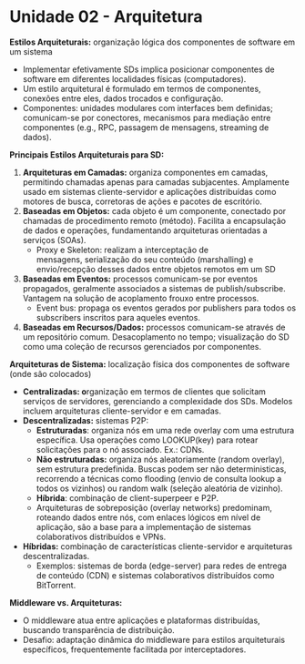 # Unidade 02 - Arquitetura

**Estilos Arquiteturais:** organização lógica dos componentes de software em um sistema

- Implementar efetivamente SDs implica posicionar componentes de software em diferentes localidades físicas (computadores).
- Um estilo arquitetural é formulado em termos de componentes, conexões entre eles, dados trocados e configuração.
- Componentes: unidades modulares com interfaces bem definidas; comunicam-se por conectores, mecanismos para mediação entre componentes (e.g., RPC, passagem de mensagens, streaming de dados).

**Principais Estilos Arquiteturais para SD:**

1. **Arquiteturas em Camadas:** organiza componentes em camadas, permitindo chamadas apenas para camadas subjacentes. Amplamente usado em sistemas cliente-servidor e aplicações distribuídas como motores de busca, corretoras de ações e pacotes de escritório.
2. **Baseadas em Objetos:** cada objeto é um componente, conectado por chamadas de procedimento remoto (método). Facilita a encapsulação de dados e operações, fundamentando arquiteturas orientadas a serviços (SOAs).
   - Proxy e Skeleton: realizam a interceptação de mensagens, serialização do seu conteúdo (marshalling) e envio/recepção desses dados entre objetos remotos em um SD
3. **Baseadas em Eventos:** processos comunicam-se por eventos propagados, geralmente associados a sistemas de publish/subscribe. Vantagem na solução de acoplamento frouxo entre processos.
   - Event bus: propaga os eventos gerados por publishers para todos os subscribers inscritos para aqueles eventos.
4. **Baseadas em Recursos/Dados:** processos comunicam-se através de um repositório comum. Desacoplamento no tempo; visualização do SD como uma coleção de recursos gerenciados por componentes.

**Arquiteturas de Sistema:** localização física dos componentes de software (onde são colocados)

- **Centralizadas: o**rganização em termos de clientes que solicitam serviços de servidores, gerenciando a complexidade dos SDs. Modelos incluem arquiteturas cliente-servidor e em camadas.
- **Descentralizadas:** sistemas P2P:
  - **Estruturadas**: organiza nós em uma rede overlay com uma estrutura específica. Usa operações como LOOKUP(key) para rotear solicitações para o nó associado. Ex.: CDNs.
  - **Não estruturadas:** organiza nós aleatoriamente (random overlay), sem estrutura predefinida. Buscas podem ser não deterministicas, recorrendo a técnicas como flooding (envio de consulta lookup a todos os vizinhos) ou random walk (seleção aleatória de vizinho).
  - **Híbrida**: combinação de client-superpeer e P2P.
  - Arquiteturas de sobreposição (overlay networks) predominam, roteando dados entre nós, com enlaces lógicos em nível de aplicação, são a base para a implementação de sistemas colaborativos distribuídos e VPNs.
- **Híbridas:** combinação de características cliente-servidor e arquiteturas descentralizadas.
  - Exemplos: sistemas de borda (edge-server) para redes de entrega de conteúdo (CDN) e sistemas colaborativos distribuídos como BitTorrent.

**Middleware vs. Arquiteturas:**

- O middleware atua entre aplicações e plataformas distribuídas, buscando transparência de distribuição.
- Desafio: adaptação dinâmica do middleware para estilos arquiteturais específicos, frequentemente facilitada por interceptadores.
